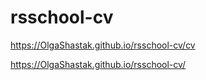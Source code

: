 # rsschool-cv

https://OlgaShastak.github.io/rsschool-cv/cv

https://OlgaShastak.github.io/rsschool-cv/